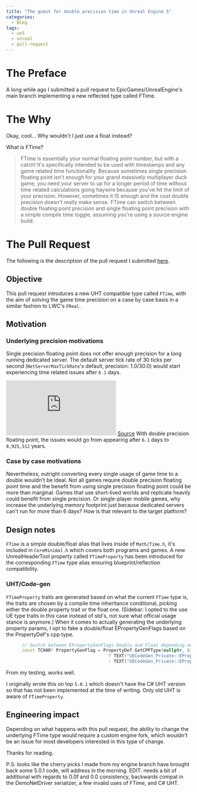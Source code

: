 ```yaml
---
title: "The quest for double precision time in Unreal Engine 5"
categories:
  - Blog
tags:
  - ue5
  - unreal
  - pull-request
---
```


# The Preface

A long while ago I submitted a pull request to EpicGames/UnrealEngine's main branch implementing a new reflected type called FTime. 

# The Why

Okay, cool... Why wouldn't I just use a float instead?

What is FTime? 
> FTime is essentially your normal floating point number, but with a catch! It's specifically intended to be used with timestamps and any game related time functionality. Because sometimes single precision floating point isn't enough for your grand massively multiplayer duck game, you need your server to up for a longer period of time without time related calculations going haywire because you've hit the limit of your precision. However, sometimes it IS enough and the cost double precision doesn't really make sense. FTime can switch between double floating point precision and single floating point precision with a simple compile time toggle, assuming you're using a source engine build. 

# The Pull Request

The following is the description of the pull request I submitted [here](https://github.com/EpicGames/UnrealEngine/pull/9125).

## Objective

This pull request introduces a new UHT compatible type called `FTime`, with the aim of solving the game time precision on a case by case basis in a similar fashion to LWC's `FReal`. 

## Motivation

### Underlying precision motivations
Single precision floating point does not offer enough precision for a long running dedicated server. The default server tick rate of 30 ticks per second (`NetServerMaxTickRate`'s default, precision: 1.0/30.0) would start experiencing time related issues after `6.1` days.
 
![PrecisionFormula](https://s0.wp.com/latex.php?latex=value+%3D+pow%282%2C+ceil%28log2%28mantissa+%2A+precision%29%29%29&bg=ffffff&fg=666666&s=0&c=20201002) [Source](https://web.archive.org/web/20210116060658/https://blog.demofox.org/2017/11/21/floating-point-precision/)
With double precision floating point, the issues would go from appearing after `6.1` days to `8,925,512` years. 


### Case by case motivations
Nevertheless, outright converting every single usage of game time to a double wouldn't be ideal. Not all games require double precision floating point time and the benefit from using single precision floating point could be more than marginal. Games that use short-lived worlds and replicate heavily could benefit from single precision. Or single-player mobile games,  why increase the underlying memory footprint just because dedicated servers can't run for more than 6 days? How is that relevant to the target platform?

## Design notes
`FTime` is a simple double/float alias that lives inside of `Math/Time.h`, it's included in `CoreMinimal.h` which covers both programs and games. A new UnrealHeaderTool property called `FTimeProperty` has been introduced for the corresponding `FTime` type alias ensuring blueprint/reflection compatibility.

### UHT/Code-gen
`FTimeProperty` traits are generated based on what the current `FTime` type is, the traits are chosen by a compile time inheritance conditional, picking either the double property trait or the float one. (Sidebar: I opted to the use UE type traits in this case instead of std's, not sure what official usage stance is anymore.) When it comes to actually generating the underlying property params, I opt to fake a double/float EPropertyGenFlags based on the PropertyDef's cpp type.

```cpp
      // Switch between EPropertyGenFlags Double and Float depending on FPropertyTypeTraitsTime parent, which in itself is driven by the udnerlying type of FTime.
      const TCHAR* PropertyGenFlag = PropertyDef.GetCPPType(nullptr, 0) == TEXT("double")
                                       ? TEXT("UECodeGen_Private::EPropertyGenFlags::Double")
                                       : TEXT("UECodeGen_Private::EPropertyGenFlags::Float");
```
From my testing, works well.

I originally wrote this on top `5.0.1` which doesn't have the C# UHT version so that has not been implemented at the time of writing. Only old UHT is aware of `FTimeProperty`.

## Engineering impact
Depending on what happens with this pull request, the ability to change the underlying FTime type would require a custom engine fork, which wouldn't be an issue for most developers interested in this type of change. 



Thanks for reading.

P.S: looks like the cherry picks I made from my engine branch have brought back some 5.0.1 code, will address in the morning.
EDIT: needs a bit of additional with regards to 0.0f and 0.0 consistency, backwards compat in the DemoNetDriver serializer, a few invalid uses of FTime, and C# UHT.



 
